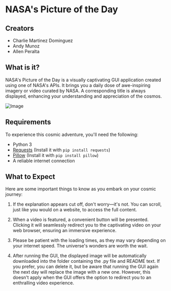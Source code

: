 # NASA's Picture of the Day

## Creators
- Charlie Martinez Dominguez
- Andy Munoz
- Allen Peralta

## What is it?
NASA's Picture of the Day is a visually captivating GUI application created using one of NASA's APIs. It brings you a daily dose of awe-inspiring imagery or video curated by NASA. A corresponding title is always displayed, enhancing your understanding and appreciation of the cosmos.

![Image](https://imgur.com/zHCHHqk.jpeg)

## Requirements
To experience this cosmic adventure, you'll need the following:

- Python 3
- [Requests](https://stackoverflow.com/questions/30362600/how-to-install-requests-module-in-python-3-4-instead-of-2-7) (Install it with `pip install requests`)
- [Pillow](https://pillow.readthedocs.io/en/3.1.x/installation.html) (Install it with `pip install pillow`)
- A reliable internet connection

## What to Expect
Here are some important things to know as you embark on your cosmic journey:

1. If the explanation appears cut off, don't worry—it's not. You can scroll, just like you would on a website, to access the full content.

2. When a video is featured, a convenient button will be presented. Clicking it will seamlessly redirect you to the captivating video on your web browser, ensuring an immersive experience.

3. Please be patient with the loading times, as they may vary depending on your internet speed. The universe's wonders are worth the wait.

4. After running the GUI, the displayed image will be automatically downloaded into the folder containing the .py file and README text. If you prefer, you can delete it, but be aware that running the GUI again the next day will replace the image with a new one. However, this doesn't apply when the GUI offers the option to redirect you to an enthralling video experience.
